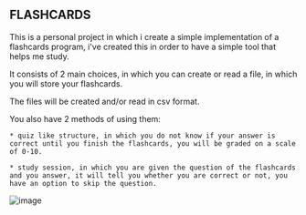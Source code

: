 ## FLASHCARDS

This is a personal project in which i create a simple implementation of a flashcards program, i've created this in order to have a simple tool that helps me study.

It consists of 2 main choices, in which you can create or read a file, in which you will store your flashcards.

The files will be created and/or read in csv format.

You also have 2 methods of using them:

	* quiz like structure, in which you do not know if your answer is correct until you finish the flashcards, you will be graded on a scale of 0-10.
 
	* study session, in which you are given the question of the flashcards and you answer, it will tell you whether you are correct or not, you have an option to skip the question.

 
![image](https://github.com/CrescentMnn/flashcards/assets/169625322/d21d3a7d-65c4-4407-b7c5-ae51b158fa8d)


